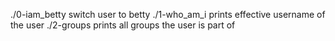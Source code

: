 ./0-iam_betty switch user to betty
./1-who_am_i prints effective username of the user
./2-groups prints all groups the user is part of
